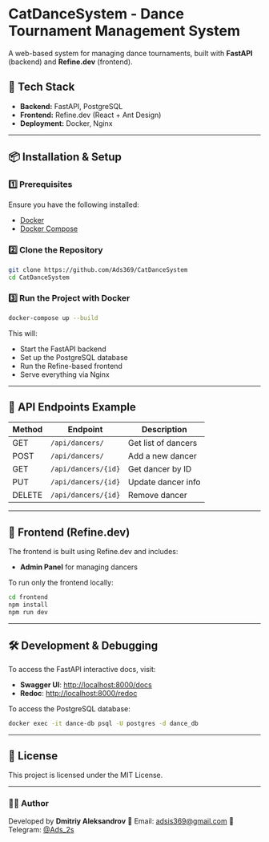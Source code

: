 # CatDanceSystem - Dance Tournament Management System

A web-based system for managing dance tournaments, built with **FastAPI** (backend) and **Refine.dev** (frontend).

## 🚀 Tech Stack

- **Backend:** FastAPI, PostgreSQL
- **Frontend:** Refine.dev (React + Ant Design)
- **Deployment:** Docker, Nginx

---

## 📦 Installation & Setup

### 1️⃣ Prerequisites

Ensure you have the following installed:

- [Docker](https://www.docker.com/get-started)
- [Docker Compose](https://docs.docker.com/compose/install/)

### 2️⃣ Clone the Repository

```sh
git clone https://github.com/Ads369/CatDanceSystem
cd CatDanceSystem
```

### 3️⃣ Run the Project with Docker

```sh
docker-compose up --build
```

This will:

- Start the FastAPI backend
- Set up the PostgreSQL database
- Run the Refine-based frontend
- Serve everything via Nginx

---

## 📡 API Endpoints Example

| Method | Endpoint            | Description         |
| ------ | ------------------- | ------------------- |
| GET    | `/api/dancers/`     | Get list of dancers |
| POST   | `/api/dancers/`     | Add a new dancer    |
| GET    | `/api/dancers/{id}` | Get dancer by ID    |
| PUT    | `/api/dancers/{id}` | Update dancer info  |
| DELETE | `/api/dancers/{id}` | Remove dancer       |

---

## 🎨 Frontend (Refine.dev)

The frontend is built using Refine.dev and includes:

- **Admin Panel** for managing dancers

To run only the frontend locally:

```sh
cd frontend
npm install
npm run dev
```

---

## 🛠 Development & Debugging

To access the FastAPI interactive docs, visit:

- **Swagger UI**: [http://localhost:8000/docs](http://localhost:8000/docs)
- **Redoc**: [http://localhost:8000/redoc](http://localhost:8000/redoc)

To access the PostgreSQL database:

```sh
docker exec -it dance-db psql -U postgres -d dance_db
```

---

## 📜 License

This project is licensed under the MIT License.

---

### 👨‍💻 Author

Developed by **Dmitriy Aleksandrov**
📧 Email: [adsis369@gmail.com](mailto:adsis369@gmail.com)
💬 Telegram: [@Ads_2s](https://t.me/Ads_2s)
